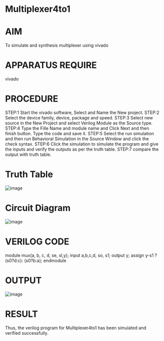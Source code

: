 # Multiplexer4to1
# AIM
To simulate and synthesis multiplexer using vivado
# APPARATUS REQUIRE
vivado
# PROCEDURE
STEP:1 Start the vivado software, Select and Name the New project.
STEP:2 Select the device family, device, package and speed.
STEP:3 Select new source in the New Project and select Verilog Module as the Source type.
STEP:4 Type the Fille Name and module name and Click Next and then finish button. Type the code and save it.
STEP:5 Select the run simulation and then run Behavioral Simulation in the Source Window and click the check syntax.
STEP:6 Click the simulation to simulate the program and give the inputs and verify the outputs as per the truth table.
STEP:7 compare the output with truth table.
# Truth Table
![image](https://github.com/RESMIRNAIR/Multiplexer4to1/assets/154305926/f1dac9e1-e938-4072-bfa9-c17a0a54b7c7)
# Circuit Diagram
![image](https://github.com/kanipakajeevana/Multiplexer4to1/assets/170450203/fe22aaf1-0f30-48eb-9534-539a82443756)
# VERILOG CODE
module mux(a, b, c, d, se, sl,y);
input a,b,c,d, so, s1;
output y;
assign y-s1 ?(s0?d:c): (s0?b:a);
endmodule
# OUTPUT
![image](https://github.com/kanipakajeevana/Multiplexer4to1/assets/170450203/f0d33055-cad2-4ae8-9e9c-640bfaccb23c)
# RESULT
Thus, the verilog program for Multiplexer4to1 has been simulated and verified successfully.



